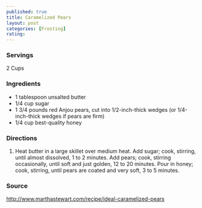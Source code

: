 ```yaml
---
published: true
title: Caramelized Pears
layout: post
categories: [Frosting]
rating: 
---
```

### Servings
2 Cups

### Ingredients
- 1 tablespoon unsalted butter
- 1/4 cup sugar
- 1 3/4 pounds red Anjou pears, cut into 1/2-inch-thick wedges (or 1/4-inch-thick wedges if pears are firm)
- 1/4 cup best-quality honey





### Directions
1. Heat butter in a large skillet over medium heat. Add sugar; cook, stirring, until almost dissolved, 1 to 2 minutes. Add pears; cook, stirring occasionally, until soft and just golden, 12 to 20 minutes. Pour in honey; cook, stirring, until pears are coated and very soft, 3 to 5 minutes.

### Source
<a href="http://www.marthastewart.com/recipe/ideal-caramelized-pears" target="new">http://www.marthastewart.com/recipe/ideal-caramelized-pears</a>
